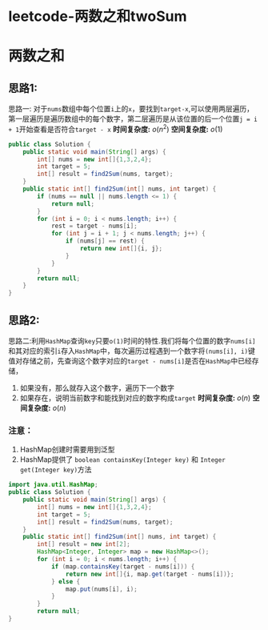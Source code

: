 # leetcode-两数之和twoSum

# 两数之和
## 思路1:
思路一: 对于`nums`数组中每个位置`i`上的`x`，要找到`target-x`,可以使用两层遍历，第一层遍历是遍历数组中的每个数字，第二层遍历是从该位置的后一个位置`j = i + 1`开始查看是否符合`target - x`
**时间复杂度:** $o(n^2)$
**空间复杂度:** $o(1)$
```java
public class Solution {
    public static void main(String[] args) {
        int[] nums = new int[]{1,3,2,4};
        int target = 5;
        int[] result = find2Sum(nums, target);
    }
    public static int[] find2Sum(int[] nums, int target) {
        if (nums == null || nums.length <= 1) {
            return null;
        }
        for (int i = 0; i < nums.length; i++) {
            rest = target - nums[i];
            for (int j = i + 1; j < nums.length; j++) {
                if (nums[j] == rest) {
                    return new int[]{i, j};
                }
            }
        }
        return null;
    }
}
```
## 思路2:
思路二:利用`HashMap`查询`key`只要`o(1)`时间的特性.我们将每个位置的数字`nums[i]`和其对应的索引`i`存入`HashMap`中，每次遍历过程遇到一个数字将`(nums[i], i)`键值对存储之前，先查询这个数字对应的`target - nums[i]`是否在`HashMap`中已经存储，
1. 如果没有，那么就存入这个数字，遍历下一个数字
2. 如果存在，说明当前数字和能找到对应的数字构成`target`
**时间复杂度:** $o(n)$
**空间复杂度:** $o(n)$
### 注意：
1. HashMap创建时需要用到泛型
2. HashMap提供了 `boolean containsKey(Integer key)` 和 `Integer get(Integer key)`方法

```java
import java.util.HashMap;
public class Solution {
    public static void main(String[] args) {
        int[] nums = new int[]{1,3,2,4};
        int target = 5;
        int[] result = find2Sum(nums, target);
    }
    public static int[] find2Sum(int[] nums, int target) {
        int[] result = new int[2];
        HashMap<Integer, Integer> map = new HashMap<>();
        for (int i = 0; i < nums.length; i++) {
            if (map.containsKey(target - nums[i])) {
                return new int[]{i, map.get(target - nums[i])}; 
            } else {
                map.put(nums[i], i);
            }
        }
        return null;
}
```

